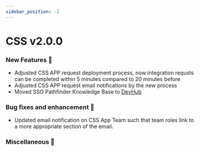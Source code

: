 ```yaml
---
sidebar_position: -2
---
```


# CSS v2.0.0

### New Features 🎉

-   Adjusted CSS APP request deployment process, now integration requsts can be completed within 5 minutes compared to 20 minutes before 
-   Adjusted CSS APP request email notifications by the new process
-   Moved SSO Pathfinder Knowledge Base to [DevHub](https://mvp.developer.gov.bc.ca/docs/default/component/css-docs)

### Bug fixes and enhancement 🐛

-   Updated email notification on CSS App Team such that team roles link to a more appropriate section of the email.



### Miscellaneous 🧩